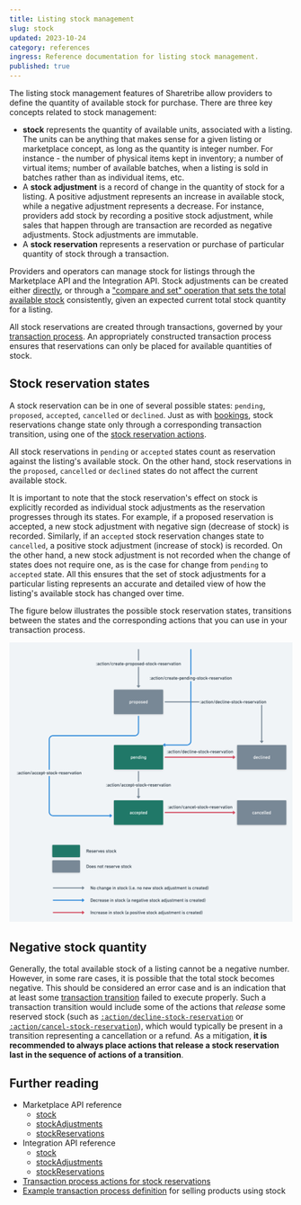 ```yaml
---
title: Listing stock management
slug: stock
updated: 2023-10-24
category: references
ingress: Reference documentation for listing stock management.
published: true
---
```


The listing stock management features of Sharetribe allow providers to
define the quantity of available stock for purchase. There are three key
concepts related to stock management:

- **stock** represents the quantity of available units, associated with
  a listing. The units can be anything that makes sense for a given
  listing or marketplace concept, as long as the quantity is integer
  number. For instance - the number of physical items kept in inventory;
  a number of virtual items; number of available batches, when a listing
  is sold in batches rather than as individual items, etc.
- A **stock adjustment** is a record of change in the quantity of stock
  for a listing. A positive adjustment represents an increase in
  available stock, while a negative adjustment represents a decrease.
  For instance, providers add stock by recording a positive stock
  adjustment, while sales that happen through are transaction are
  recorded as negative adjustments. Stock adjustments are immutable.
- A **stock reservation** represents a reservation or purchase of
  particular quantity of stock through a transaction.

Providers and operators can manage stock for listings through the
Marketplace API and the Integration API. Stock adjustments can be
created either
[directly](https://www.sharetribe.com/api-reference/marketplace.html#create-stock-adjustment),
or through a
["compare and set" operation that sets the total available stock](https://www.sharetribe.com/api-reference/marketplace.html#compare-and-set-total-stock)
consistently, given an expected current total stock quantity for a
listing.

All stock reservations are created through transactions, governed by
your [transaction process](/concepts/transaction-process/). An
appropriately constructed transaction process ensures that reservations
can only be placed for available quantities of stock.

## Stock reservation states

A stock reservation can be in one of several possible states: `pending`,
`proposed`, `accepted`, `cancelled` or `declined`. Just as with
[bookings](/references/availability/#booking-states), stock reservations
change state only through a corresponding transaction transition, using
one of the
[stock reservation actions](/references/transaction-process-actions/#stock-reservations).

All stock reservations in `pending` or `accepted` states count as
reservation against the listing's available stock. On the other hand,
stock reservations in the `proposed`, `cancelled` or `declined` states
do not affect the current available stock.

It is important to note that the stock reservation's effect on stock is
explicitly recorded as individual stock adjustments as the reservation
progresses through its states. For example, if a proposed reservation is
accepted, a new stock adjustment with negative sign (decrease of stock)
is recorded. Similarly, if an `accepted` stock reservation changes state
to `cancelled`, a positive stock adjustment (increase of stock) is
recorded. On the other hand, a new stock adjustment is not recorded when
the change of states does not require one, as is the case for change
from `pending` to `accepted` state. All this ensures that the set of
stock adjustments for a particular listing represents an accurate and
detailed view of how the listing's available stock has changed over
time.

The figure below illustrates the possible stock reservation states,
transitions between the states and the corresponding actions that you
can use in your transaction process.

![Stock reservation states](./stock-reservation-states.png)

## Negative stock quantity

Generally, the total available stock of a listing cannot be a negative
number. However, in some rare cases, it is possible that the total stock
becomes negative. This should be considered an error case and is an
indication that at least some
[transaction transition](/concepts/transaction-process/) failed to
execute properly. Such a transaction transition would include some of
the actions that _release_ some reserved stock (such as
[`:action/decline-stock-reservation`](/references/transaction-process-actions/#actiondecline-stock-reservation)
or
[`:action/cancel-stock-reservation`](/references/transaction-process-actions/#actioncancel-stock-reservation)),
which would typically be present in a transition representing a
cancellation or a refund. As a mitigation, **it is recommended to always
place actions that release a stock reservation last in the sequence of
actions of a transition**.

## Further reading

- Marketplace API reference
  - [stock](https://www.sharetribe.com/api-reference/marketplace.html#stock)
  - [stockAdjustments](https://www.sharetribe.com/api-reference/marketplace.html#stock-adjustments)
  - [stockReservations](https://www.sharetribe.com/api-reference/marketplace.html#stock-reservations)
- Integration API reference
  - [stock](https://www.sharetribe.com/api-reference/integration.html#stock)
  - [stockAdjustments](https://www.sharetribe.com/api-reference/integration.html#stock-adjustments)
  - [stockReservations](https://www.sharetribe.com/api-reference/integration.html#stock-reservations)
- [Transaction process actions for stock reservations](/references/transaction-process-actions/#stock-reservations)
- [Example transaction process definition](https://github.com/sharetribe/sharetribe-example-processes#default-purchase)
  for selling products using stock
